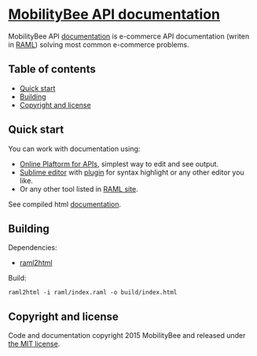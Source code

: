 
# [MobilityBee API documentation](http://api.mobilitybee.com)

MobilityBee API [documentation](http://api.mobilitybee.com) is e-commerce API documentation (writen in [RAML](http://raml.org)) solving most common e-commerce problems.

## Table of contents
- [Quick start](#quick-start)
- [Building](#building)
- [Copyright and license](#copyright-and-license)

## Quick start

You can work with documentation using:

- [Online Plaftorm for APIs](https://anypoint.mulesoft.com/apiplatform), simplest way to edit and see output.
- [Sublime editor](http://www.sublimetext.com/) with [plugin](https://github.com/mulesoft/raml-sublime-plugin) for syntax highlight or any other editor you like.
- Or any other tool listed in [RAML site](http://raml.org/projects.html).

See compiled html [documentation](http://api.mobilitybee.com).

## Building

Dependencies:

- [raml2html](https://www.npmjs.com/package/raml2html)

Build:

	raml2html -i raml/index.raml -o build/index.html

## Copyright and license

Code and documentation copyright 2015 MobilityBee and released under
[the MIT license](https://github.com/MobilityBee/API/blob/master/LICENSE).
